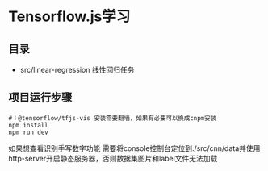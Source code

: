 # Tensorflow.js学习

## 目录

* src/linear-regression 线性回归任务

## 项目运行步骤

```shell
#！@tensorflow/tfjs-vis 安装需要翻墙，如果有必要可以换成cnpm安装
npm install 
npm run dev

```

如果想查看识别手写数字功能
需要将console控制台定位到./src/cnn/data并使用http-server开启静态服务器，否则数据集图片和label文件无法加载
